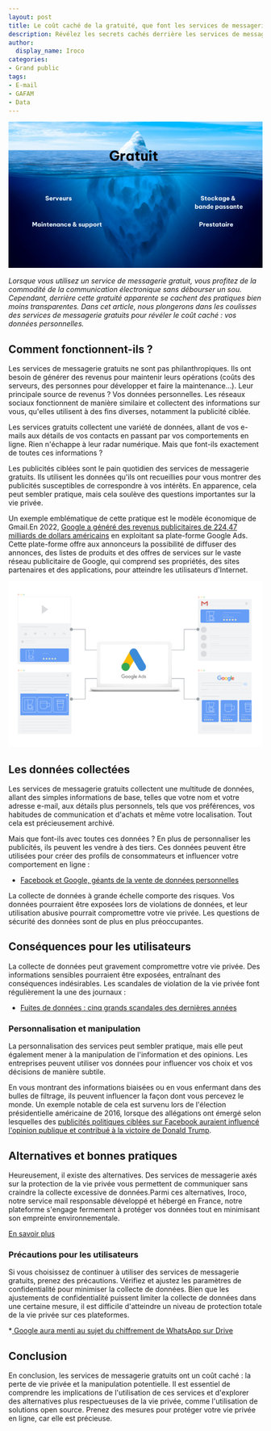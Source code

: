 ```yaml
---
layout: post
title: Le coût caché de la gratuité, que font les services de messagerie gratuits de vos données ?
description: Révélez les secrets cachés derrière les services de messagerie gratuits et découvrez le vrai coût de votre vie privée en ligne.
author:
  display_name: Iroco
categories:
- Grand public
tags:
- E-mail
- GAFAM
- Data
---
```


![Illustration de l'article](/images/cout-cacher/iceberg.png)

*Lorsque vous utilisez un service de messagerie gratuit, vous profitez de la commodité de la communication électronique sans débourser un sou. Cependant, derrière cette gratuité apparente se cachent des pratiques bien moins transparentes. Dans cet article, nous plongerons dans les coulisses des services de messagerie gratuits pour révéler le coût caché : vos données personnelles.*

## Comment fonctionnent-ils ?

Les services de messagerie gratuits ne sont pas philanthropiques. Ils ont besoin de générer des revenus pour maintenir leurs opérations (coûts des serveurs, des personnes pour développer et faire la maintenance...). Leur principale source de revenus ? Vos données personnelles. Les réseaux sociaux fonctionnent de manière similaire et collectent des informations sur vous, qu'elles utilisent à des fins diverses, notamment la publicité ciblée.

Les services gratuits collectent une variété de données, allant de vos e-mails aux détails de vos contacts en passant par vos comportements en ligne. Rien n'échappe à leur radar numérique. Mais que font-ils exactement de toutes ces informations ?

Les publicités ciblées sont le pain quotidien des services de messagerie gratuits. Ils utilisent les données qu'ils ont recueillies pour vous montrer des publicités susceptibles de correspondre à vos intérêts. En apparence, cela peut sembler pratique, mais cela soulève des questions importantes sur la vie privée.

 Un exemple emblématique de cette pratique est le modèle économique de Gmail.En 2022, [Google a généré des revenus publicitaires de 224,47 milliards de dollars américains](https://www.statista.com/statistics/266249/advertising-revenue-of-google/) en exploitant sa plate-forme Google Ads. Cette plate-forme offre aux annonceurs la possibilité de diffuser des annonces, des listes de produits et des offres de services sur le vaste réseau publicitaire de Google, qui comprend ses propriétés, des sites partenaires et des applications, pour atteindre les utilisateurs d'Internet.

 ![Schéma Google ads](images/cout-cacher/google-gmail-ads.png)

## Les données collectées

Les services de messagerie gratuits collectent une multitude de données, allant des simples informations de base, telles que votre nom et votre adresse e-mail, aux détails plus personnels, tels que vos préférences, vos habitudes de communication et d'achats et même votre localisation. Tout cela est précieusement archivé.

Mais que font-ils avec toutes ces données ? En plus de personnaliser les publicités, ils peuvent les vendre à des tiers. Ces données peuvent être utilisées pour créer des profils de consommateurs et influencer votre comportement en ligne :

* [Facebook et Google, géants de la vente de données personnelles](https://www.la-croix.com/Economie/Economie-et-entreprises/Facebook-Google-geants-vente-donnees-personnelles-2019-12-29-1201068909)

La collecte de données à grande échelle comporte des risques. Vos données pourraient être exposées lors de violations de données, et leur utilisation abusive pourrait compromettre votre vie privée. Les questions de sécurité des données sont de plus en plus préoccupantes.

## Conséquences pour les utilisateurs

La collecte de données  peut gravement compromettre votre vie privée. Des informations sensibles pourraient être exposées, entraînant des conséquences indésirables. Les scandales de violation de la vie privée font régulièrement la une des journaux :

* [Fuites de données : cinq grands scandales des dernières années](https://ici.radio-canada.ca/nouvelle/1193991/scandale-fuite-vol-renseignements-personnel)

### Personnalisation et manipulation
La personnalisation des services peut sembler pratique, mais elle peut également mener à la manipulation de l'information et des opinions. Les entreprises peuvent utiliser vos données pour influencer vos choix et vos décisions de manière subtile.

En vous montrant des informations biaisées ou en vous enfermant dans des bulles de filtrage, ils peuvent influencer la façon dont vous percevez le monde.  Un exemple notable de cela est survenu lors de l'élection présidentielle américaine de 2016, lorsque des allégations ont émergé selon lesquelles des [publicités politiques ciblées sur Facebook auraient influencé l'opinion publique et contribué à la victoire de Donald Trump](https://www.sudouest.fr/economie/reseaux-sociaux/facebook-et-election-de-donald-trump-un-nouveau-scandale-embarrassant-3124627.php).

## Alternatives et bonnes pratiques

Heureusement, il existe des alternatives. Des services de messagerie axés sur la protection de la vie privée vous permettent de communiquer sans craindre la collecte excessive de données.Parmi ces alternatives, Iroco,  notre service mail responsable développé et hébergé en France, notre plateforme s'engage fermement à protéger vos données tout en minimisant son empreinte environnementale.

[En savoir plus](https://iroco.co/about)

### Précautions pour les utilisateurs

Si vous choisissez de continuer à utiliser des services de messagerie gratuits, prenez des précautions. Vérifiez et ajustez les paramètres de confidentialité pour minimiser la collecte de données. Bien que les ajustements de confidentialité puissent limiter la collecte de données dans une certaine mesure, il est difficile d'atteindre un niveau de protection totale de la vie privée sur ces plateformes.

*[ Google aura menti au sujet du chiffrement de WhatsApp sur Drive](https://www.journaldugeek.com/2021/10/25/google-aura-menti-au-sujet-du-chiffrage-de-whatsapp-sur-drive/)

## Conclusion

En conclusion, les services de messagerie gratuits ont un coût caché : la perte de vie privée et la manipulation potentielle. Il est essentiel de comprendre les implications de l'utilisation de ces services et d'explorer des alternatives plus respectueuses de la vie privée, comme l'utilisation de solutions open source. Prenez des mesures pour protéger votre vie privée en ligne, car elle est précieuse.
